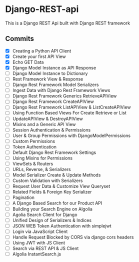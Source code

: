 # Django-REST-api
 This is a Django REST Api built with Django REST framework

## Commits 

- [X]  Creating a Python API Client
- [X]  Create your first API View
- [X]  Echo GET Data
- [X]  Django Model Instance as API Response
- [ ]  Django Model Instance to Dictionary
- [ ]  Rest Framework View & Response
- [ ]  Django Rest Framework Model Serializers
- [ ]  Ingest Data with Django Rest Framework Views
- [ ]  Django Rest Framework Generics RetrieveAPIView
- [ ]  Django Rest Framework CreateAPIView
- [ ]  Django Rest Framework ListAPIView & ListCreateAPIView
- [ ]  Using Function Based Views For Create Retrieve or List
- [ ]  UpdateAPIView & DestroyAPIView
- [ ]  Mixins and a Generic API View
- [ ]  Session Authentication & Permissions
- [ ]  User & Group Permissions with DjangoModelPermissions 
- [ ] Custom Permissions
- [ ]  Token Authentication
- [ ]  Default Django Rest Framework Settings
- [ ]  Using Mixins for Permissions
- [ ]  ViewSets & Routers
- [ ]  URLs, Reverse, & Serializers
- [ ]  Model Serializer Create & Update Methods
- [ ] Custom Validation with Serializers
- [ ] Request User Data & Customize View Queryset
- [ ]  Related Fields & Foreign Key Serializer
- [ ] Pagination
- [ ] A Django Based Search for our Product API
- [ ] Building your Search Engine on Algolia
- [ ] Agolia Search Client for Django
- [ ] Unified Design of Serializers & Indices
- [ ]  JSON WEB Token Authentication with simplejwt
- [ ] Login via JavaScript Client
- [ ] Handle Request Blocked by CORS via django cors headers
- [ ] Using JWT with JS Client
- [ ]  Search via REST API & JS Client
- [ ]  Algolia InstantSearch.js